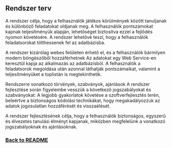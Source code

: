 ## Rendszer terv
A rendszer célja, hogy a felhasználók játékos körülmények között tanuljanak és különböző feladatokat oldjanak meg. A felhasználók pontszámokat kapnak teljesítményük alapján, lehetőséget biztosítva ezzel a fejlődés nyomon követésére. A rendszer lehetővé teszi, hogy a felhasználók feladatsorokat tölthessenek fel az adatbázisba.

A rendszer kizárólag webes felületen érhető el, és a felhasználók bármilyen modern böngészőből hozzáférhetnek Az adatokat egy Web Service-en keresztül kapja az alkalmazás az adatbázisból. A felhasználók a feladatsorok megoldása után azonnal láthatják pontszámaikat, valamint a teljesítményüket a toplistán is megtekinthetik.

Rendszerre vonatkozó törvények, szabványok, ajánlások
A rendszer fejlesztése során figyelembe vesszük a következő jogszabályokat és szabványokat:
    A legjobb gyakorlatok követése a szoftverfejlesztés terén, beleértve a biztonságos kódolási technikákat, hogy megakadályozzuk az adatok jogosulatlan hozzáférését és visszaélését.
    
A rendszer fejlesztésének célja, hogy a felhasználók biztonságos, egyszerű és élvezetes tanulási élményt kapjanak, miközben megfelelünk a vonatkozó jogszabályoknak és ajánlásoknak.
### [Back to README](/README.md)